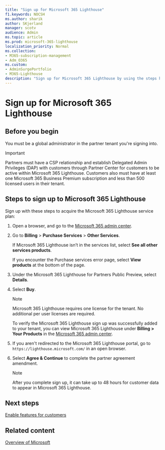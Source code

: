 ```yaml
---
title: "Sign up for Microsoft 365 Lighthouse"
f1.keywords: NOCSH
ms.author: sharik
author: SKjerland
manager: scotv
audience: Admin
ms.topic: article
ms.prod: microsoft-365-lighthouse
localization_priority: Normal
ms.collection:
- M365-subscription-management
- Adm_O365
ms.custom:
- AdminSurgePortfolio
- M365-Lighthouse                         
description: "Sign up for Microsoft 365 Lighthouse by using the steps here to acquire the service plan. "
---
```


# Sign up for Microsoft 365 Lighthouse

## Before you begin

You must be a global administrator in the partner tenant you're signing into.

> [!IMPORTANT] 
> Partners must have a CSP relationship and establish Delegated Admin Privileges (DAP) with customers through Partner Center for customers to be active within Microsoft 365 Lighthouse. Customers also must have at least one Microsoft 365 Business Premium subscription and less than 500 licensed users in their tenant.   

## Steps to sign up to Microsoft 365 Lighthouse

Sign up with these steps to acquire the Microsoft 365 Lighthouse service plan:

1. Open a browser, and go to the [Microsoft 365 admin center](https://admin.microsoft.com). 

1. Go to **Billing** > **Purchase Services** > **Other Services**.

    If Microsoft 365 Lighthouse isn’t in the services list, select **See all other services products**.

    If you encounter the Purchase services error page, select **View products** at the bottom of the page.

1. Under the Microsoft 365 Lighthouse for Partners Public Preview, select **Details**. 

1. Select **Buy**.

    > [!NOTE]
    > Microsoft 365 Lighthouse requires one license for the tenant. No additional per user licenses are required. 

    To verify the Microsoft 365 Lighthouse sign up was successfully added to your tenant, you can view Microsoft 365 Lighthouse under **Billing > Your Products** in the [Microsoft 365 admin center](https://admin.microsoft.com).

1. If you aren't redirected to the Microsoft 365 Lighthouse portal, go to `https://lighthouse.microsoft.com/` in an open browser.

1. Select **Agree & Continue** to complete the partner agreement amendment.

    > [!NOTE]
    > After you complete sign up, it can take up to 48 hours for customer data to appear in Microsoft 365 Lighthouse.

## Next steps

[Enable features for customers]() 

## Related content

[Overview of Microsoft](overview-m365-lighthouse.md)